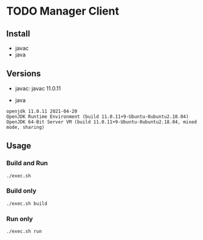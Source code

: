 # TODO Manager Client

## Install

- javac
- java

## Versions

- javac: javac 11.0.11

- java

```shell
openjdk 11.0.11 2021-04-20
OpenJDK Runtime Environment (build 11.0.11+9-Ubuntu-0ubuntu2.18.04)
OpenJDK 64-Bit Server VM (build 11.0.11+9-Ubuntu-0ubuntu2.18.04, mixed mode, sharing)
```

## Usage

### Build and Run

```shell
./exec.sh
```

### Build only

```shell
./exec.sh build
```

### Run only

```shell
./exec.sh run
```
